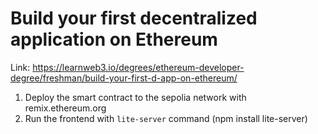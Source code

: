 # Build your first decentralized application on Ethereum

Link: https://learnweb3.io/degrees/ethereum-developer-degree/freshman/build-your-first-d-app-on-ethereum/

1. Deploy the smart contract to the sepolia network with remix.ethereum.org
2. Run the frontend with `lite-server` command (npm install lite-server)